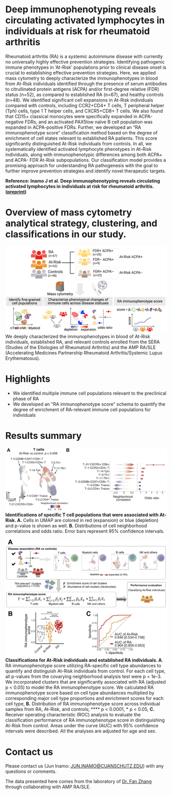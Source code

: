 # Deep immunophenotyping reveals circulating activated lymphocytes in individuals at risk for rheumatoid arthritis

Rheumatoid arthritis (RA) is a systemic autoimmune disease with currently no universally highly effective prevention strategies. Identifying pathogenic immune phenotypes in ‘At-Risk’ populations prior to clinical disease onset is crucial to establishing effective prevention strategies. Here, we applied mass cytometry to deeply characterize the immunophenotypes in blood from At-Risk individuals identified through the presence of serum antibodies to citrullinated protein antigens (ACPA) and/or first-degree relative (FDR) status (n=52), as compared to established RA (n=67), and healthy controls (n=48). We identified significant cell expansions in At-Risk individuals compared with controls, including CCR2+CD4+ T cells, T peripheral helper (Tph) cells, type 1 T helper cells, and CXCR5+CD8+ T cells. We also found that CD15+ classical monocytes were specifically expanded in ACPA-negative FDRs, and an activated PAX5low naïve B cell population was expanded in ACPA-positive FDRs. Further, we developed an “RA immunophenotype score” classification method based on the degree of enrichment of cell states relevant to established RA patients. This score significantly distinguished At-Risk individuals from controls. In all, we systematically identified activated lymphocyte phenotypes in At-Risk individuals, along with immunophenotypic differences among both ACPA+ and ACPA- FDR At-Risk subpopulations. Our classification model provides a promising approach for understanding RA pathogenesis with the goal to further improve prevention strategies and identify novel therapeutic targets. 

**Reference: Inamo J et al. Deep immunophenotyping reveals circulating activated lymphocytes in individuals at risk for rheumatoid arthritis. ([preprint](https://XXX))**


# Overview of mass cytometry analytical strategy, clustering, and classifications in our study.
![image](./images/CyTOF_workflow.png)
We deeply characterized the immunophenotypes in blood of At-Risk individuals, established RA, and relevant controls enrolled from the SERA (Studies of the Etiologies of Rheumatoid Arthritis) and the AMP RA/SLE (Accelerating Medicines Partnership Rheumatoid Arthritis/Systemic Lupus Erythematosus).

# Highlights
- We identified multiple immune cell populations relevant to the preclinical phase of RA
- We developed an "RA immunophenotype score" schema to quantify the degree of enrichment of RA-relevant immune cell populations for individuals

# Results summary
![image](./images/results.jpg)
**Identifications of specific T cell populations that were associated with At-Risk. A.** Cells in UMAP are colored in red (expansion) or blue (depletion) and p-value is shown as well. **B.** Distributions of cell neighborhood correlations and odds ratio. Error bars represent 95% confidence intervals. 

![image](./images/RA_immunophenotype_score.jpg)
**Classifications for At-Risk individuals and established RA individuals. A**. RA immunophenotype score utilizing RA-specific cell type abundances to quantify and distinguish At-Risk individuals from control. For each cell type, all p-values from the covarying neighborhood analysis test were p = 1e-3. We incorporated clusters that are significantly associated with RA (adjusted p < 0.05) to model the RA immunophenotype score. We calculated RA immunophenotype score based on cell type abundances multiplied by corresponding major cell type proportions and enrichment scores for each cell type, **B.** Distribution of RA immunophenotype score across individual samples from RA, At-Risk, and controls; **** p < 0.0001, * p < 0.05, **C.** Receiver operating characteristic (ROC) analysis to evaluate the classification performance of RA immunophenotype score in distinguishing At-Risk from control. Areas under the curve (AUC) with 95% confidence intervals were described. All the analyses are adjusted for age and sex.

# Contact us
Please contact us (Jun Inamo: JUN.INAMO@CUANSCHUTZ.EDU) with any questions or comments.

The data presented here comes from the laboratory of [Dr. Fan Zhang](https://fanzhanglab.org/) through collaborating with AMP RA/SLE.
